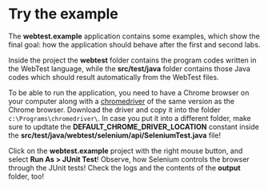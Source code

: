 # Try the example

The **webtest.example** application contains some examples, which show the final goal: how the application should behave after the first and second labs.

Inside the project the **webtest** folder contains the program codes written in the WebTest language, while the **src/test/java** folder contains those Java codes which should result automatically from the WebTest files.

To be able to run the application, you need to have a Chrome browser on your computer along with a  [chromedriver](https://chromedriver.chromium.org/downloads) of the same version as the Chrome browser. Download the driver and copy it into the folder `c:\Programs\chromedriver\`. In case you put it into a different folder, make sure to updtate the **DEFAULT_CHROME_DRIVER_LOCATION** constant inside the **src/test/java/webtest/selenium/api/SeleniumTest.java** file!

Click on the **webtest.example** project with the right mouse button, and select **Run As > JUnit Test**! Observe, how Selenium controls the browser through the JUnit tests! Check the logs and the contents of the **output** folder, too!
